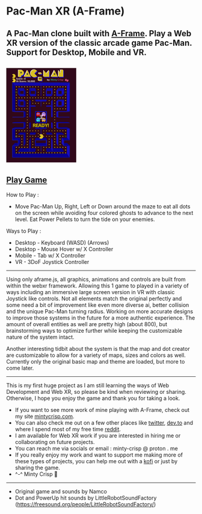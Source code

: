 # Pac-Man XR (A-Frame)
A Pac-Man clone built with [A-Frame](https://github.com/aframevr/). Play a Web XR version of the classic arcade game Pac-Man. Support for Desktop, Mobile and VR.
---
![pacman xr clone preview](https://github.com/Minty-Crisp/Pac-Man-XR_A-Frame/blob/main/assets/img/pmxr-small.jpg)
---
[Play Game](https://minty-crisp.github.io/Pac-Man-XR_A-Frame/)
---
How to Play :
- Move Pac-Man Up, Right, Left or Down around the maze to eat all dots on the screen while avoiding four colored ghosts to advance to the next level. Eat Power Pellets to turn the tide on your enemies.

Ways to Play :
- Desktop - Keyboard (WASD) (Arrows)
- Desktop - Mouse Hover w/ X Controller
- Mobile - Tab w/ X Controller
- VR - 3DoF Joystick Controller
---
Using only aframe.js, all graphics, animations and controls are built from within the webxr framework. Allowing this 1 game to played in a variety of ways including an immersive large screen version in VR with classic Joystick like controls. Not all elements match the original perfectly and some need a bit of improvement like even more diverse ai, better collision and the unique Pac-Man turning radius. Working on more accurate designs to improve those systems in the future for a more authentic experience. The amount of overall entities as well are pretty high (about 800), but brainstorming ways to optimize further while keeping the customizable nature of the system intact.

Another interesting tidbit about the system is that the map and dot creator are customizable to allow for a variety of maps, sizes and colors as well. Currently only the original basic map and theme are loaded, but more to come later.

---
This is my first huge project as I am still learning the ways of Web Development and Web XR, so please be kind when reviewing or sharing. Otherwise, I hope you enjoy the game and thank you for taking a look.

- If you want to see more work of mine playing with A-Frame, check out my site [mintycrisp.com](https://mintycrisp.com).
- You can also check me out on a few other places like [twitter](https://twitter.com/minty_crisp), [dev.to](https://dev.to/mintycrisp) and where I spend most of my free time [reddit](https://www.reddit.com/user/Minty-Crisp/).
- I am available for Web XR work if you are interested in hiring me or collaborating on future projects.
- You can reach me via socials or email : minty-crisp @ proton . me
- If you really enjoy my work and want to support me making more of these types of projects, you can help me out with a [kofi](https://ko-fi.com/mintycrisp) or just by sharing the game.
- ^-^ Minty Crisp :watermelon: 
---
- Original game and sounds by Namco
- Dot and PowerUp hit sounds by LittleRobotSoundFactory (https://freesound.org/people/LittleRobotSoundFactory/)
